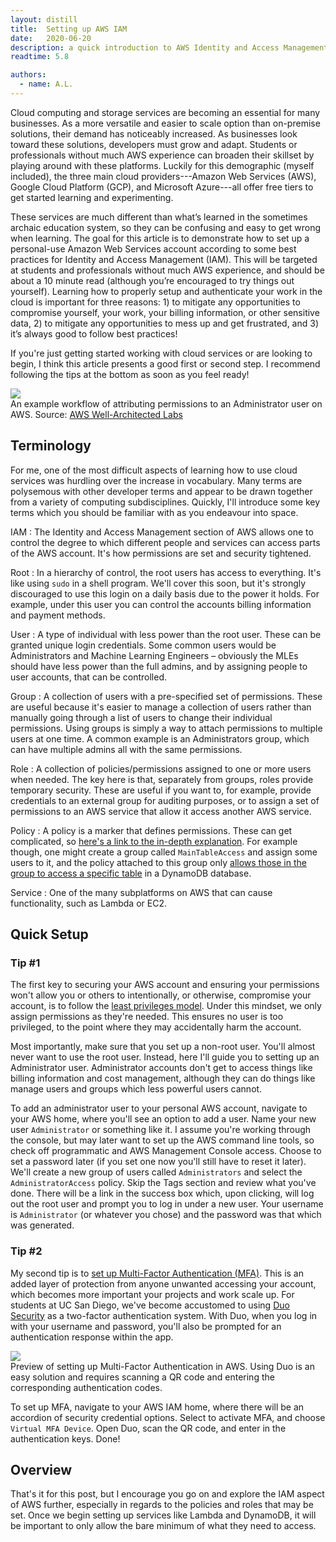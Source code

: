 ```yaml
---
layout: distill
title:  Setting up AWS IAM
date:   2020-06-20
description: a quick introduction to AWS Identity and Access Management
readtime: 5.8

authors:
  - name: A.L.
---
```


Cloud computing and storage services are becoming an essential for many businesses. As a more versatile and easier to scale option than on-premise solutions, their demand has noticeably increased. As businesses look toward these solutions, developers must grow and adapt. Students or professionals without much AWS experience can broaden their skillset by playing around with these platforms. Luckily for this demographic (myself included), the three main cloud providers---Amazon Web Services (AWS), Google Cloud Platform (GCP), and Microsoft Azure---all offer free tiers to get started learning and experimenting.

These services are much different than what’s learned in the sometimes archaic education system, so they can be confusing and easy to get wrong when learning. The goal for this article is to demonstrate how to set up a personal-use Amazon Web Services account according to some best practices for Identity and Access Management (IAM). This will be targeted at students and professionals without much AWS experience, and should be about a 10 minute read (although you’re encouraged to try things out yourself). Learning how to properly setup and authenticate your work in the cloud is important for three reasons: 1) to mitigate any opportunities to compromise yourself, your work, your billing information, or other sensitive data, 2) to mitigate any opportunities to mess up and get frustrated, and 3) it’s always good to follow best practices!

If you're just getting started working with cloud services or are looking to begin, I think this article presents a good first or second step. I recommend following the tips at the bottom as soon as you feel ready!

<div class="row mt-3">
    <div class="col-sm mt-3 mt-md-0">
        <img class="img-fluid rounded z-depth-1" src="{{ site.baseurl }}/assets/img/iam_workflow.png">
    </div>
</div>
<div class="caption">
An example workflow of attributing permissions to an Administrator user on AWS. Source: <a href="https://wellarchitectedlabs.com/security/100_labs/100_basic_identity_and_access_management_user_group_role/1_iam/" target="_new">AWS Well-Architected Labs</a>
</div>

## Terminology

For me, one of the most difficult aspects of learning how to use cloud services was hurdling over the increase in vocabulary. Many terms are polysemous with other developer terms and appear to be drawn together from a variety of computing subdisciplines. Quickly, I'll introduce some key terms which you should be familiar with as you endeavour into space.

IAM
: The Identity and Access Management section of AWS allows one to control the degree to which different people and services can access parts of the AWS account. It's how permissions are set and security tightened.

Root
: In a hierarchy of control, the root users has access to everything. It's like using `sudo` in a shell program. We'll cover this soon, but it's strongly discouraged to use this login on a daily basis due to the power it holds. For example, under this user you can control the accounts billing information and payment methods.

User
: A type of individual with less power than the root user. These can be granted unique login credentials. Some common users would be Administrators and Machine Learning Engineers – obviously the MLEs should have less power than the full admins, and by assigning people to user accounts, that can be controlled.

Group
: A collection of users with a pre-specified set of permissions. These are useful because it's easier to manage a collection of users rather than manually going through a list of users to change their individual permissions. Using groups is simply a way to attach permissions to multiple users at one time. A common example is an Administrators group, which can have multiple admins all with the same permissions.

Role
: A collection of policies/permissions assigned to one or more users when needed. The key here is that, separately from groups, roles provide temporary security. These are useful if you want to, for example, provide credentials to an external group for auditing purposes, or to assign a set of permissions to an AWS service that allow it access another AWS service.

Policy
: A policy is a marker that defines permissions. These can get complicated, so <a href="https://docs.aws.amazon.com/IAM/latest/UserGuide/access_policies.html" target="_new">here's a link to the in-depth explanation</a>. For example though, one might create a group called `MainTableAccess` and assign some users to it, and the policy attached to this group only <a href="https://docs.aws.amazon.com/IAM/latest/UserGuide/reference_policies_examples_dynamodb_specific-table.html" target="_new">allows those in the group to access a specific table</a> in a DynamoDB database.

Service
: One of the many subplatforms on AWS that can cause functionality, such as Lambda or EC2.

## Quick Setup

### Tip \#1

The first key to securing your AWS account and ensuring your permissions won't allow you or others to intentionally, or otherwise, compromise your account, is to follow the <a href="https://en.wikipedia.org/wiki/Principle_of_least_privilege" target="_new">least privileges model</a>. Under this mindset, we only assign permissions as they're needed. This ensures no user is too privileged, to the point where they may accidentally harm the account.

Most importantly, make sure that you set up a non-root user. You'll almost never want to use the root user. Instead, here I'll guide you to setting up an Administrator user. Administrator accounts don't get to access things like billing information and cost management, although they can do things like manage users and groups which less powerful users cannot.

To add an administrator user to your personal AWS account, navigate to your AWS home, where you'll see an option to add a user. Name your new user `Administrator` or something like it. I assume you're working through the console, but may later want to set up the AWS command line tools, so check off programmatic and AWS Management Console access. Choose to set a password later (if you set one now you'll still have to reset it later). We'll create a new group of users called `Administrators` and select the `AdministratorAccess` policy. Skip the Tags section and review what you've done. There will be a link in the success box which, upon clicking, will log out the root user and prompt you to log in under a new user. Your username is `Administrator` (or whatever you chose) and the password was that which was generated.

### Tip \#2

My second tip is to <a href="https://aws.amazon.com/iam/features/mfa/" target="_new">set up Multi-Factor Authentication (MFA)</a>. This is an added layer of protection from anyone unwanted accessing your account, which becomes more important your projects and work scale up. For students at UC San Diego, we've become accustomed to using <a href="https://duo.com/" target="_new">Duo Security</a> as a two-factor authentication system. With Duo, when you log in with your username and password, you'll also be prompted for an authentication response within the app.

<div class="row mt-3">
    <div class="col-sm mt-3 mt-md-0">
        <img class="img-fluid rounded z-depth-1" src="{{ site.baseurl }}/assets/img/aws_iam_mfa.png">
    </div>
</div>
<div class="caption">
Preview of setting up Multi-Factor Authentication in AWS. Using Duo is an easy solution and requires scanning a QR code and entering the corresponding authentication codes.
</div>

To set up MFA, navigate to your AWS IAM home, where there will be an accordion of security credential options. Select to activate MFA, and choose `Virtual MFA Device`. Open Duo, scan the QR code, and enter in the authentication keys. Done!

## Overview

That's it for this post, but I encourage you go on and explore the IAM aspect of AWS further, especially in regards to the policies and roles that may be set. Once we begin setting up services like Lambda and DynamoDB, it will be important to only allow the bare minimum of what they need to access.
